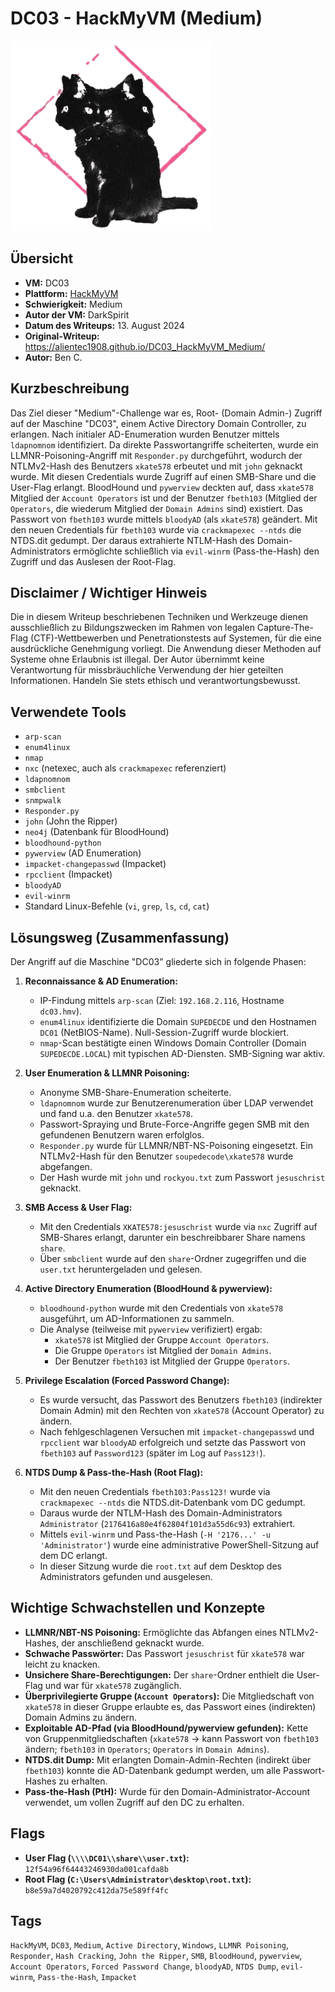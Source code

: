 # DC03 - HackMyVM (Medium)

![DC03.png](DC03.png)

## Übersicht

*   **VM:** DC03
*   **Plattform:** [HackMyVM](https://hackmyvm.eu/machines/machine.php?vm=DC03)
*   **Schwierigkeit:** Medium
*   **Autor der VM:** DarkSpirit
*   **Datum des Writeups:** 13. August 2024
*   **Original-Writeup:** https://alientec1908.github.io/DC03_HackMyVM_Medium/
*   **Autor:** Ben C.

## Kurzbeschreibung

Das Ziel dieser "Medium"-Challenge war es, Root- (Domain Admin-) Zugriff auf der Maschine "DC03", einem Active Directory Domain Controller, zu erlangen. Nach initialer AD-Enumeration wurden Benutzer mittels `ldapnomnom` identifiziert. Da direkte Passwortangriffe scheiterten, wurde ein LLMNR-Poisoning-Angriff mit `Responder.py` durchgeführt, wodurch der NTLMv2-Hash des Benutzers `xkate578` erbeutet und mit `john` geknackt wurde. Mit diesen Credentials wurde Zugriff auf einen SMB-Share und die User-Flag erlangt. BloodHound und `pywerview` deckten auf, dass `xkate578` Mitglied der `Account Operators` ist und der Benutzer `fbeth103` (Mitglied der `Operators`, die wiederum Mitglied der `Domain Admins` sind) existiert. Das Passwort von `fbeth103` wurde mittels `bloodyAD` (als `xkate578`) geändert. Mit den neuen Credentials für `fbeth103` wurde via `crackmapexec --ntds` die NTDS.dit gedumpt. Der daraus extrahierte NTLM-Hash des Domain-Administrators ermöglichte schließlich via `evil-winrm` (Pass-the-Hash) den Zugriff und das Auslesen der Root-Flag.

## Disclaimer / Wichtiger Hinweis

Die in diesem Writeup beschriebenen Techniken und Werkzeuge dienen ausschließlich zu Bildungszwecken im Rahmen von legalen Capture-The-Flag (CTF)-Wettbewerben und Penetrationstests auf Systemen, für die eine ausdrückliche Genehmigung vorliegt. Die Anwendung dieser Methoden auf Systeme ohne Erlaubnis ist illegal. Der Autor übernimmt keine Verantwortung für missbräuchliche Verwendung der hier geteilten Informationen. Handeln Sie stets ethisch und verantwortungsbewusst.

## Verwendete Tools

*   `arp-scan`
*   `enum4linux`
*   `nmap`
*   `nxc` (netexec, auch als `crackmapexec` referenziert)
*   `ldapnomnom`
*   `smbclient`
*   `snmpwalk`
*   `Responder.py`
*   `john` (John the Ripper)
*   `neo4j` (Datenbank für BloodHound)
*   `bloodhound-python`
*   `pywerview` (AD Enumeration)
*   `impacket-changepasswd` (Impacket)
*   `rpcclient` (Impacket)
*   `bloodyAD`
*   `evil-winrm`
*   Standard Linux-Befehle (`vi`, `grep`, `ls`, `cd`, `cat`)

## Lösungsweg (Zusammenfassung)

Der Angriff auf die Maschine "DC03" gliederte sich in folgende Phasen:

1.  **Reconnaissance & AD Enumeration:**
    *   IP-Findung mittels `arp-scan` (Ziel: `192.168.2.116`, Hostname `dc03.hmv`).
    *   `enum4linux` identifizierte die Domain `SUPEDECDE` und den Hostnamen `DC01` (NetBIOS-Name). Null-Session-Zugriff wurde blockiert.
    *   `nmap`-Scan bestätigte einen Windows Domain Controller (Domain `SUPEDECDE.LOCAL`) mit typischen AD-Diensten. SMB-Signing war aktiv.

2.  **User Enumeration & LLMNR Poisoning:**
    *   Anonyme SMB-Share-Enumeration scheiterte.
    *   `ldapnomnom` wurde zur Benutzerenumeration über LDAP verwendet und fand u.a. den Benutzer `xkate578`.
    *   Passwort-Spraying und Brute-Force-Angriffe gegen SMB mit den gefundenen Benutzern waren erfolglos.
    *   `Responder.py` wurde für LLMNR/NBT-NS-Poisoning eingesetzt. Ein NTLMv2-Hash für den Benutzer `soupedecode\xkate578` wurde abgefangen.
    *   Der Hash wurde mit `john` und `rockyou.txt` zum Passwort `jesuschrist` geknackt.

3.  **SMB Access & User Flag:**
    *   Mit den Credentials `XKATE578:jesuschrist` wurde via `nxc` Zugriff auf SMB-Shares erlangt, darunter ein beschreibbarer Share namens `share`.
    *   Über `smbclient` wurde auf den `share`-Ordner zugegriffen und die `user.txt` heruntergeladen und gelesen.

4.  **Active Directory Enumeration (BloodHound & pywerview):**
    *   `bloodhound-python` wurde mit den Credentials von `xkate578` ausgeführt, um AD-Informationen zu sammeln.
    *   Die Analyse (teilweise mit `pywerview` verifiziert) ergab:
        *   `xkate578` ist Mitglied der Gruppe `Account Operators`.
        *   Die Gruppe `Operators` ist Mitglied der `Domain Admins`.
        *   Der Benutzer `fbeth103` ist Mitglied der Gruppe `Operators`.

5.  **Privilege Escalation (Forced Password Change):**
    *   Es wurde versucht, das Passwort des Benutzers `fbeth103` (indirekter Domain Admin) mit den Rechten von `xkate578` (Account Operator) zu ändern.
    *   Nach fehlgeschlagenen Versuchen mit `impacket-changepasswd` und `rpcclient` war `bloodyAD` erfolgreich und setzte das Passwort von `fbeth103` auf `Password123` (später im Log auf `Pass123!`).

6.  **NTDS Dump & Pass-the-Hash (Root Flag):**
    *   Mit den neuen Credentials `fbeth103:Pass123!` wurde via `crackmapexec --ntds` die NTDS.dit-Datenbank vom DC gedumpt.
    *   Daraus wurde der NTLM-Hash des Domain-Administrators `Administrator` (`2176416a80e4f62804f101d3a55d6c93`) extrahiert.
    *   Mittels `evil-winrm` und Pass-the-Hash (`-H '2176...' -u 'Administrator'`) wurde eine administrative PowerShell-Sitzung auf dem DC erlangt.
    *   In dieser Sitzung wurde die `root.txt` auf dem Desktop des Administrators gefunden und ausgelesen.

## Wichtige Schwachstellen und Konzepte

*   **LLMNR/NBT-NS Poisoning:** Ermöglichte das Abfangen eines NTLMv2-Hashes, der anschließend geknackt wurde.
*   **Schwache Passwörter:** Das Passwort `jesuschrist` für `xkate578` war leicht zu knacken.
*   **Unsichere Share-Berechtigungen:** Der `share`-Ordner enthielt die User-Flag und war für `xkate578` zugänglich.
*   **Überprivilegierte Gruppe (`Account Operators`):** Die Mitgliedschaft von `xkate578` in dieser Gruppe erlaubte es, das Passwort eines (indirekten) Domain Admins zu ändern.
*   **Exploitable AD-Pfad (via BloodHound/pywerview gefunden):** Kette von Gruppenmitgliedschaften (`xkate578` -> kann Passwort von `fbeth103` ändern; `fbeth103` in `Operators`; `Operators` in `Domain Admins`).
*   **NTDS.dit Dump:** Mit erlangten Domain-Admin-Rechten (indirekt über `fbeth103`) konnte die AD-Datenbank gedumpt werden, um alle Passwort-Hashes zu erhalten.
*   **Pass-the-Hash (PtH):** Wurde für den Domain-Administrator-Account verwendet, um vollen Zugriff auf den DC zu erhalten.

## Flags

*   **User Flag (`\\\\DC01\\share\\user.txt`):** `12f54a96f64443246930da001cafda8b`
*   **Root Flag (`C:\Users\Administrator\desktop\root.txt`):** `b8e59a7d4020792c412da75e589ff4fc`

## Tags

`HackMyVM`, `DC03`, `Medium`, `Active Directory`, `Windows`, `LLMNR Poisoning`, `Responder`, `Hash Cracking`, `John the Ripper`, `SMB`, `BloodHound`, `pywerview`, `Account Operators`, `Forced Password Change`, `bloodyAD`, `NTDS Dump`, `evil-winrm`, `Pass-the-Hash`, `Impacket`
